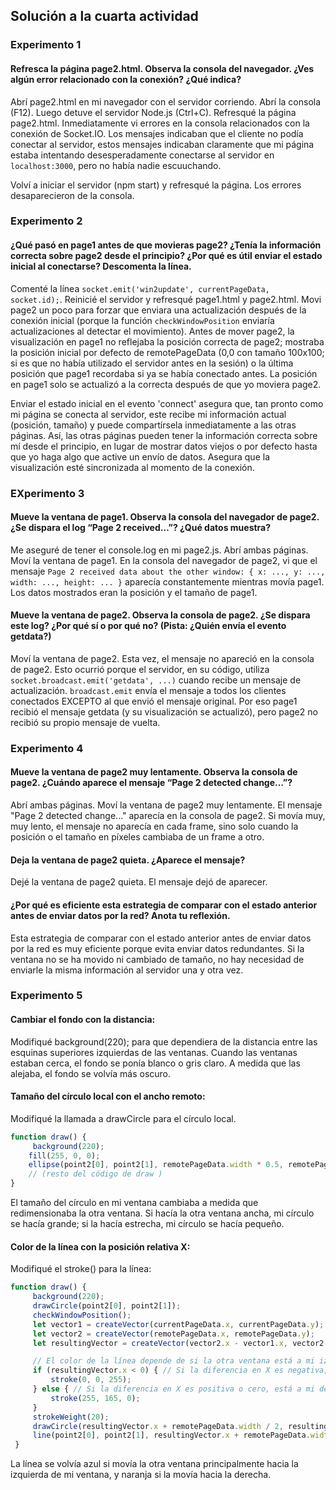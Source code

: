 ## Solución a la cuarta actividad

### Experimento 1
#### Refresca la página page2.html. Observa la consola del navegador. ¿Ves algún error relacionado con la conexión? ¿Qué indica?
Abrí page2.html en mi navegador con el servidor corriendo. Abrí la consola (F12). Luego detuve el servidor Node.js (Ctrl+C). Refresqué la página page2.html. Inmediatamente vi errores en la consola relacionados con la conexión de Socket.IO. Los mensajes indicaban que el cliente no podía conectar al servidor, estos mensajes indicaban claramente que mi página estaba intentando desesperadamente conectarse al servidor en ```localhost:3000```, pero no había nadie escuuchando.

Volví a iniciar el servidor (npm start) y refresqué la página. Los errores desaparecieron de la consola.

### Experimento 2
#### ¿Qué pasó en page1 antes de que movieras page2? ¿Tenía la información correcta sobre page2 desde el principio? ¿Por qué es útil enviar el estado inicial al conectarse? Descomenta la línea.
Comenté la línea ```socket.emit('win2update', currentPageData, socket.id);```. Reinicié el servidor y refresqué page1.html y page2.html. Movi page2 un poco para forzar que enviara una actualización después de la conexión inicial (porque la función ```checkWindowPosition``` enviaría actualizaciones al detectar el movimiento).
Antes de mover page2, la visualización en page1 no reflejaba la posición correcta de page2; mostraba la posición inicial por defecto de remotePageData (0,0 con tamaño 100x100; si es que no había utilizado el servidor antes en la sesión) o la última posición que page1 recordaba si ya se había conectado antes. La posición en page1 solo se actualizó a la correcta después de que yo moviera page2.

Enviar el estado inicial en el evento 'connect' asegura que, tan pronto como mi página se conecta al servidor, este recibe mi información actual (posición, tamaño) y puede compartírsela inmediatamente a las otras páginas. Así, las otras páginas pueden tener la información correcta sobre mí desde el principio, en lugar de mostrar datos viejos o por defecto hasta que yo haga algo que active un envío de datos. Asegura que la visualización esté sincronizada al momento de la conexión. 

### EXperimento 3
#### Mueve la ventana de page1. Observa la consola del navegador de page2. ¿Se dispara el log “Page 2 received…”? ¿Qué datos muestra?
Me aseguré de tener el console.log en mi page2.js. Abrí ambas páginas. Moví la ventana de page1. En la consola del navegador de page2, vi que el mensaje ```Page 2 received data about the other window: { x: ..., y: ..., width: ..., height: ... }``` aparecía constantemente mientras movía page1. Los datos mostrados eran la posición y el tamaño de page1. 

#### Mueve la ventana de page2. Observa la consola de page2. ¿Se dispara este log? ¿Por qué sí o por qué no? (Pista: ¿Quién envía el evento getdata?)
Moví la ventana de page2. Esta vez, el mensaje no apareció en la consola de page2.  Esto ocurrió porque el servidor, en su código, utiliza ```socket.broadcast.emit('getdata', ...)``` cuando recibe un mensaje de actualización. ```broadcast.emit``` envía el mensaje a todos los clientes conectados EXCEPTO al que envió el mensaje original. 
Por eso page1 recibió el mensaje getdata (y su visualización se actualizó), pero page2 no recibió su propio mensaje de vuelta.

### Experimento 4
#### Mueve la ventana de page2 muy lentamente. Observa la consola de page2. ¿Cuándo aparece el mensaje “Page 2 detected change…”?
Abrí ambas páginas. Moví la ventana de page2 muy lentamente. El mensaje "Page 2 detected change..." aparecía en la consola de page2. Si movía muy, muy lento, el mensaje no aparecía en cada frame, sino solo cuando la posición o el tamaño en píxeles cambiaba de un frame a otro.

#### Deja la ventana de page2 quieta. ¿Aparece el mensaje?
Dejé la ventana de page2 quieta. El mensaje dejó de aparecer.

#### ¿Por qué es eficiente esta estrategia de comparar con el estado anterior antes de enviar datos por la red? Anota tu reflexión.
Esta estrategia de comparar con el estado anterior antes de enviar datos por la red es muy eficiente porque evita enviar datos redundantes.
Si la ventana no se ha movido ni cambiado de tamaño, no hay necesidad de enviarle la misma información al servidor una y otra vez.

### Experimento 5
#### Cambiar el fondo con la distancia: 
Modifiqué background(220); para que dependiera de la distancia entre las esquinas superiores izquierdas de las ventanas. Cuando las ventanas estaban cerca, el fondo se ponía blanco o gris claro. A medida que las alejaba, el fondo se volvía más oscuro.

#### Tamaño del círculo local con el ancho remoto:
Modifiqué la llamada a drawCircle para el círculo local.
``` js
function draw() {
     background(220);
    fill(255, 0, 0);
    ellipse(point2[0], point2[1], remotePageData.width * 0.5, remotePageData.width * 0.5); // Radio basado en la mitad del ancho remoto
    // (resto del código de draw )
}
```
El tamaño del círculo en mi ventana cambiaba a medida que redimensionaba la otra ventana. Si hacía la otra ventana ancha, mi círculo se hacía grande; si la hacía estrecha, mi círculo se hacía pequeño.

#### Color de la línea con la posición relativa X: 
Modifiqué el stroke() para la línea:
``` js
function draw() {
     background(220);
     drawCircle(point2[0], point2[1]);
     checkWindowPosition();
     let vector1 = createVector(currentPageData.x, currentPageData.y);
     let vector2 = createVector(remotePageData.x, remotePageData.y);
     let resultingVector = createVector(vector2.x - vector1.x, vector2.y - vector1.y);

     // El color de la línea depende de si la otra ventana está a mi izquierda o derecha
     if (resultingVector.x < 0) { // Si la diferencia en X es negativa, la otra ventana está a mi izquierda
         stroke(0, 0, 255);
     } else { // Si la diferencia en X es positiva o cero, está a mi derecha o alineada verticalmente
         stroke(255, 165, 0);
     }
     strokeWeight(20);
     drawCircle(resultingVector.x + remotePageData.width / 2, resultingVector.y + remotePageData.height / 2);
     line(point2[0], point2[1], resultingVector.x + remotePageData.width / 2, resultingVector.y + remotePageData.height / 2);
 }
```
La línea se volvía azul si movía la otra ventana principalmente hacia la izquierda de mi ventana, y naranja si la movía hacia la derecha.
